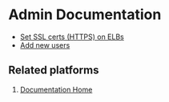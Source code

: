 # Admin Documentation

* [Set SSL certs (HTTPS) on ELBs](Https.md)
* [Add new users](NewUser.md)

## Related platforms
1. [Documentation Home](../README.md)
